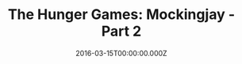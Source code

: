 ---
title: "The Hunger Games: Mockingjay - Part 2"
year: 2015
date: 2016-03-15T00:00:00.000Z
permalink: /almanac/movies/2016-03-15-the-hunger-games-mockingjay-part-2/index.html
rating: 3
---
